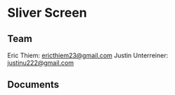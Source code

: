 # Sliver Screen

## Team
Eric Thiem: ericthiem23@gmail.com
Justin Unterreiner: justinu222@gmail.com

## Documents


